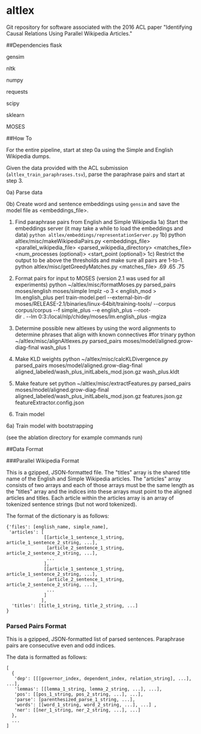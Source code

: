 # altlex

Git repository for software associated with the 2016 ACL paper "Identifying Causal Relations Using Parallel Wikipedia Articles."

##Dependencies
flask

gensim

nltk

numpy

requests

scipy

sklearn

MOSES

##How To

For the entire pipeline, start at step 0a using the Simple and English Wikipedia dumps.

Given the data provided with the ACL submission (```altlex_train_paraphrases.tsv```), parse the paraphrase pairs and start at step 3.

0a) Parse data

0b) Create word and sentence embeddings using ```gensim``` and save the model file as <embeddings_file>.

1) Find paraphrase pairs from English and Simple Wikipedia 
  1a) Start the embeddings server (it may take a while to load the embeddings and data)
      ```python altlex/embeddings/representationServer.py```
  1b) 
      python altlex/misc/makeWikipediaPairs.py <embeddings_file> <parallel_wikipedia_file> <parsed_wikipedia_directory> <matches_file> <num_processes (optional)> <start_point (optional)>
  1c) Restrict the output to be above the thresholds and make sure all pairs are 1-to-1.
      python altlex/misc/getGreedyMatches.py <matches_file> .69 .65 .75 

2) Format pairs for input to MOSES (version 2.1 was used for all experiments)
python ~/altlex/misc/formatMoses.py parsed_pairs moses/english moses/simple
lmplz -o 3 < english_mod > lm.english_plus
perl train-model.perl --external-bin-dir moses/RELEASE-2.1/binaries/linux-64bit/training-tools/ --corpus corpus/corpus --f simple_plus --e english_plus --root-\
dir . --lm 0:3:/local/nlp/chidey/moses/lm.english_plus -mgiza

3) Determine possible new altlexes by using the word alignments to determine phrases that align with known connectives
#for trinary
python ~/altlex/misc/alignAltlexes.py parsed_pairs moses/model/aligned.grow-diag-final wash_plus 1

4) Make KLD weights
python ~/altlex/misc/calcKLDivergence.py parsed_pairs moses/model/aligned.grow-diag-final aligned_labeled/wash_plus_initLabels_mod.json.gz wash_plus.kldt

5) Make feature set
python ~/altlex/misc/extractFeatures.py parsed_pairs moses/model/aligned.grow-diag-final aligned_labeled/wash_plus_initLabels_mod.json.gz features.json.gz featureExtractor.config.json

6) Train model

6a) Train model with bootstrapping

(see the ablation directory for example commands run)

##Data Format

###Parallel Wikipedia Format

This is a gzipped, JSON-formatted file.  The "titles" array is the shared title name of the English and Simple Wikipedia articles.  The "articles" array consists of two arrays and each of those arrays must be the same length as the "titles" array and the indices into these arrays must point to the aligned articles and titles.  Each article within the articles array is an array of tokenized sentence strings (but not word tokenized).

The format of the dictionary is as follows:
```
{'files': [english_name, simple_name],
 'articles': [
              [[article_1_sentence_1_string, article_1_sentence_2_string, ...],
               [article_2_sentence_1_string, article_2_sentence_2_string, ...],
               ...
              ],
              [[article_1_sentence_1_string, article_1_sentence_2_string, ...],
               [article_2_sentence_1_string, article_2_sentence_2_string, ...],
               ...
              ]
             ],
  'titles': [title_1_string, title_2_string, ...]
}
```

### Parsed Pairs Format

This is a gzipped, JSON-formatted list of parsed sentences.  Paraphrase pairs are consecutive even and odd indices.

The data is formatted as follows:
```
[
  {
   'dep': [[[governor_index, dependent_index, relation_string], ...], ...], 
   'lemmas': [[lemma_1_string, lemma_2_string, ...], ...],
   'pos': [[pos_1_string, pos_2_string, ...], ...],
   'parse': [parenthesized_parse_1_string, ...], 
   'words': [[word_1_string, word_2_string, ...], ...] , 
   'ner': [[ner_1_string, ner_2_string, ...], ...]
  },
  ...
]
```
